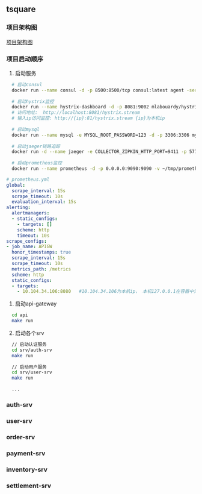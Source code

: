 ## tsquare
### 项目架构图
[项目架构图](https://github.com/zbrechave/tsquare/docs/项目架构图.png)
### 项目启动顺序
  1. 启动服务
  ```bash
    # 启动consul
    docker run --name consul -d -p 8500:8500/tcp consul:latest agent -server -ui -bootstrap-expect=1 -client=0.0.0.0
    
    # 启动hystrix监控
    docker run --name hystrix-dashboard -d -p 8081:9002 mlabouardy/hystrix-dashboard:latest
    # 访问地址:  http://localhost:8081/hystrix.stream
    # 输入ip访问监控: http://{ip}:81/hystrix.stream {ip}为本机ip
    
    # 启动mysql
    docker run --name mysql -e MYSQL_ROOT_PASSWORD=123 -d -p 3306:3306 mysql
    
    # 启动jaeger链路追踪
    docker run -d --name jaeger -e COLLECTOR_ZIPKIN_HTTP_PORT=9411 -p 5775:5775/udp -p 6831:6831/udp -p 6832:6832/udp -p 5778:5778 -p 16686:16686 -p 14268:14268 -p 9411:9411 jaegertracing/all-in-one:1.6
    
    # 启动prometheus监控
    docker run --name prometheus -d -p 0.0.0.0:9090:9090 -v ~/tmp/prometheus.yml:/etc/prometheus/prometheus.yml prom/prometheus     
  ```
  ```yml
  # prometheus.yml
  global:
    scrape_interval: 15s
    scrape_timeout: 10s
    evaluation_interval: 15s
  alerting:
    alertmanagers:
    - static_configs:
      - targets: []
      scheme: http
      timeout: 10s
  scrape_configs:
  - job_name: APIGW
    honor_timestamps: true
    scrape_interval: 15s
    scrape_timeout: 10s
    metrics_path: /metrics
    scheme: http
    static_configs:
    - targets:
      - 10.104.34.106:8080   #10.104.34.106为本机ip， 本机127.0.0.1在容器中无法访问到

   ```
  1. 启动api-gateway
  ```bash
    cd api
    make run
  ```
  2. 启动各个srv
  ```bash
    // 启动认证服务
    cd srv/auth-srv
    make run
    
    // 启动用户服务
    cd srv/user-srv
    make run
    
    ...
  ```
    
### auth-srv

### user-srv

### order-srv

### payment-srv

### inventory-srv

### settlement-srv
